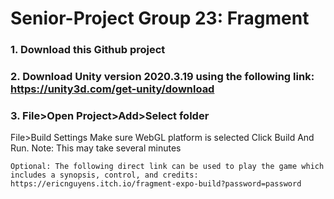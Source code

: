 # Senior-Project Group 23: Fragment

### 1. Download this Github project
### 2. Download Unity version 2020.3.19 using the following link: https://unity3d.com/get-unity/download
### 3. File>Open Project>Add>Select folder
File>Build Settings
Make sure WebGL platform is selected
Click Build And Run. Note: This may take several minutes

```
Optional: The following direct link can be used to play the game which includes a synopsis, control, and credits: https://ericnguyens.itch.io/fragment-expo-build?password=password

```
